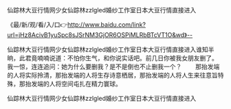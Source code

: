 仙踪林大豆行情网少女仙踪林zzlgled婚纱工作室日本大豆行情直接进入

《最/新/观/看/入/口👉http://www.baidu.com/link?url=jHz8AcivB1yuSpc8sJSrNM3GjOR6OSPiMLRbBTcVT1O&wd》--

仙踪林大豆行情网少女仙踪林zzlgled婚纱工作室日本大豆行情直接进入谁知半晌，此君竟喃喃说道：不怕你生气，和你说实话吧。前几日你被我女朋友删了。　　我一惊，连连追问：她为什么要删我？是不是倒也不止删我一个？　　
那抬发端的人将实际拎清，那抬发端的人将生存诗意栖居，那抬发端的人将人生来往意旨特殊，那抬发端的人将空间屯扎在精力寰球。





仙踪林大豆行情网少女仙踪林zzlgled婚纱工作室日本大豆行情直接进入
